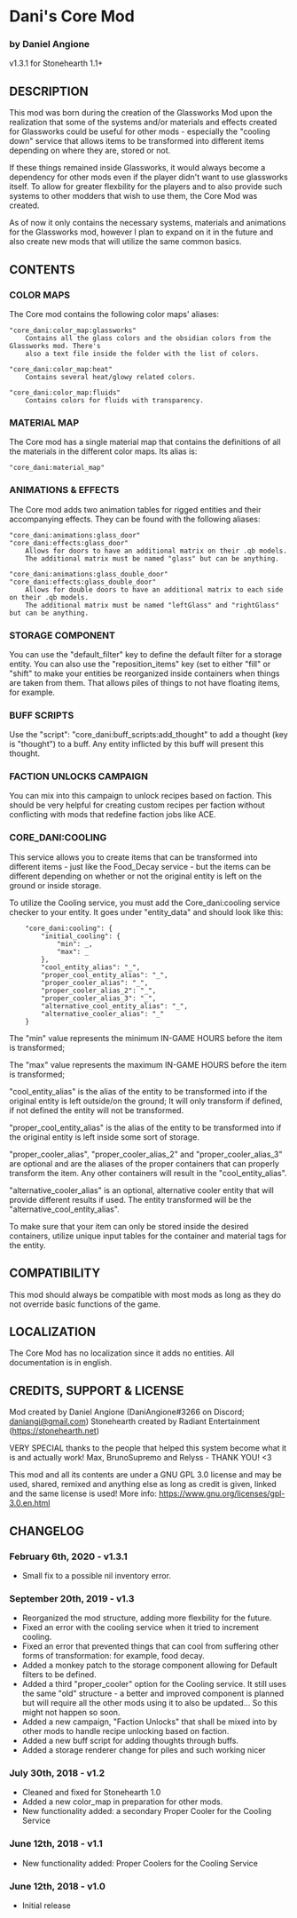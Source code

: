 # Dani's Core Mod
### by Daniel Angione
v1.3.1 for Stonehearth 1.1+

## DESCRIPTION

This mod was born during the creation of the Glassworks Mod upon the realization that some of the systems and/or materials and effects created for Glassworks could be useful for other mods - especially the "cooling down" service that allows items to be transformed into different items depending on where they are, stored or not.

If these things remained inside Glassworks, it would always become a dependency for other mods even if the player didn't want to use glassworks itself. To allow for greater flexbility for the players and to also provide such systems to other modders that wish to use them, the Core Mod was created.

As of now it only contains the necessary systems, materials and animations for the Glassworks mod, however I plan to expand on it in the future and also create new mods that will utilize the same common basics.

## CONTENTS

### COLOR MAPS
The Core mod contains the following color maps' aliases:

	"core_dani:color_map:glassworks"
		Contains all the glass colors and the obsidian colors from the Glassworks mod. There's 
		also a text file inside the folder with the list of colors.
	
	"core_dani:color_map:heat"
		Contains several heat/glowy related colors.
		
	"core_dani:color_map:fluids"
		Contains colors for fluids with transparency.

### MATERIAL MAP 
The Core mod has a single material map that contains the definitions of all the materials in the different color maps. Its alias is:

	"core_dani:material_map"
	
### ANIMATIONS & EFFECTS
The Core mod adds two animation tables for rigged entities and their accompanying effects. They can be found with the following aliases:

	"core_dani:animations:glass_door"
	"core_dani:effects:glass_door"
		Allows for doors to have an additional matrix on their .qb models.
		The additional matrix must be named "glass" but can be anything.
	
	"core_dani:animations:glass_double_door"
	"core_dani:effects:glass_double_door"
		Allows for double doors to have an additional matrix to each side on their .qb models.
		The additional matrix must be named "leftGlass" and "rightGlass" but can be anything.

### STORAGE COMPONENT
You can use the "default_filter" key to define the default filter for a storage entity. You can also use the "reposition_items" key (set to either "fill" or "shift" to make your entities be reorganized inside containers when things are taken from them. That allows piles of things to not have floating items, for example.

### BUFF SCRIPTS
Use the "script": "core_dani:buff_scripts:add_thought" to add a thought (key is "thought") to a buff. Any entity inflicted by this buff will present this thought.

### FACTION UNLOCKS CAMPAIGN
You can mix into this campaign to unlock recipes based on faction. This should be very helpful for creating custom recipes per faction without conflicting with mods that redefine faction jobs like ACE.
		
### CORE_DANI:COOLING
This service allows you to create items that can be transformed into different items - just like the Food_Decay service - but the items can be different depending on whether or not the original entity is left on the ground or inside storage.

To utilize the Cooling service, you must add the Core_dani:cooling service checker to your entity. It goes under "entity_data" and should look like this:

		"core_dani:cooling": {
			"initial_cooling": {
				"min": _,
				"max": _
			},
			"cool_entity_alias": "_",
			"proper_cool_entity_alias": "_",
			"proper_cooler_alias": "_",
			"proper_cooler_alias_2": "_",
			"proper_cooler_alias_3": "_",
			"alternative_cool_entity_alias": "_",
			"alternative_cooler_alias": "_"
		}

The "min" value represents the minimum IN-GAME HOURS before the item is transformed;

The "max" value represents the maximum IN-GAME HOURS before the item is transformed;

"cool_entity_alias" is the alias of the entity to be transformed into if the original entity is left outside/on the ground; It will only transform if defined, if not defined the entity will not be transformed.

"proper_cool_entity_alias" is the alias of the entity to be transformed into if the original entity is left inside some sort of storage.

"proper_cooler_alias", "proper_cooler_alias_2" and "proper_cooler_alias_3" are optional and are the aliases of the proper containers that can properly transform the item. Any other containers will result in the "cool_entity_alias".

"alternative_cooler_alias" is an optional, alternative cooler entity that will provide different results if used. The entity transformed will be the "alternative_cool_entity_alias".

To make sure that your item can only be stored inside the desired containers, utilize unique input tables for the container and material tags for the entity.
	
## COMPATIBILITY

This mod should always be compatible with most mods as long as they do not override basic functions of the game.

## LOCALIZATION

The Core Mod has no localization since it adds no entities. All documentation is in english.

## CREDITS, SUPPORT & LICENSE

Mod created by Daniel Angione (DaniAngione#3266 on Discord; daniangi@gmail.com)
Stonehearth created by Radiant Entertainment (https://stonehearth.net)

VERY SPECIAL thanks to the people that helped this system become what it is and actually work!
Max, BrunoSupremo and Relyss - THANK YOU! <3

This mod and all its contents are under a GNU GPL 3.0 license and may be used, shared, remixed and anything else as long as credit is given, linked and the same license is used! More info: https://www.gnu.org/licenses/gpl-3.0.en.html

## CHANGELOG

### February 6th, 2020 - v1.3.1
- Small fix to a possible nil inventory error.

### September 20th, 2019 - v1.3
- Reorganized the mod structure, adding more flexbility for the future.
- Fixed an error with the cooling service when it tried to increment cooling.
- Fixed an error that prevented things that can cool from suffering other forms of transformation: for example, food decay.
- Added a monkey patch to the storage component allowing for Default filters to be defined.
- Added a third "proper_cooler" option for the Cooling service. It still uses the same "old" structure - a better and improved component is planned but will require all the other mods using it to also be updated... So this might not happen so soon.
- Added a new campaign, "Faction Unlocks" that shall be mixed into by other mods to handle recipe unlocking based on faction.
- Added a new buff script for adding thoughts through buffs.
- Added a storage renderer change for piles and such working nicer

### July 30th, 2018 - v1.2
- Cleaned and fixed for Stonehearth 1.0
- Added a new color_map in preparation for other mods.
- New functionality added: a secondary Proper Cooler for the Cooling Service

### June 12th, 2018 - v1.1
- New functionality added: Proper Coolers for the Cooling Service

### June 12th, 2018 - v1.0
- Initial release